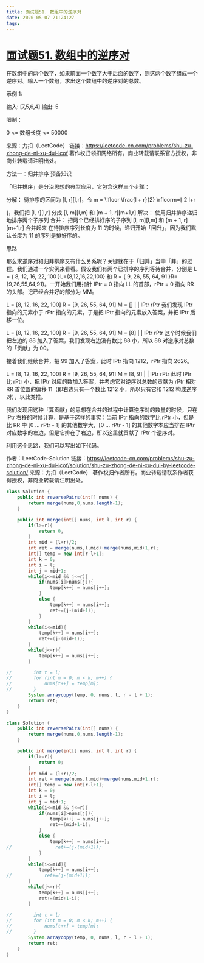 ```yaml
---
title: 面试题51. 数组中的逆序对
date: 2020-05-07 21:24:27
tags:
---
```

# [面试题51. 数组中的逆序对](https://leetcode-cn.com/problems/shu-zu-zhong-de-ni-xu-dui-lcof/)

在数组中的两个数字，如果前面一个数字大于后面的数字，则这两个数字组成一个逆序对。输入一个数组，求出这个数组中的逆序对的总数。

 

示例 1:

输入: [7,5,6,4]
输出: 5


限制：

0 <= 数组长度 <= 50000

来源：力扣（LeetCode）
链接：https://leetcode-cn.com/problems/shu-zu-zhong-de-ni-xu-dui-lcof
著作权归领扣网络所有。商业转载请联系官方授权，非商业转载请注明出处。



方法一：归并排序
预备知识

「归并排序」是分治思想的典型应用，它包含这样三个步骤：

分解： 待排序的区间为 [l, r][l,r]，令 m = \lfloor \frac{l + r}{2} \rfloorm=⌊ 
2
l+r
	
 ⌋，我们把 [l, r][l,r] 分成 [l, m][l,m] 和 [m + 1, r][m+1,r]
解决： 使用归并排序递归地排序两个子序列
合并： 把两个已经排好序的子序列 [l, m][l,m] 和 [m + 1, r][m+1,r] 合并起来
在待排序序列长度为 11 的时候，递归开始「回升」，因为我们默认长度为 11 的序列是排好序的。

思路

那么求逆序对和归并排序又有什么关系呢？关键就在于「归并」当中「并」的过程。我们通过一个实例来看看。假设我们有两个已排序的序列等待合并，分别是 L = \{ 8, 12, 16, 22, 100 \}L={8,12,16,22,100} 和 R = \{ 9, 26, 55, 64, 91 \}R={9,26,55,64,91}。一开始我们用指针 lPtr = 0 指向 LL 的首部，rPtr = 0 指向 RR 的头部。记已经合并好的部分为 MM。

L = [8, 12, 16, 22, 100]   R = [9, 26, 55, 64, 91]  M = []
     |                          |
   lPtr                       rPtr
我们发现 lPtr 指向的元素小于 rPtr 指向的元素，于是把 lPtr 指向的元素放入答案，并把 lPtr 后移一位。

L = [8, 12, 16, 22, 100]   R = [9, 26, 55, 64, 91]  M = [8]
        |                       |
      lPtr                     rPtr
这个时候我们把左边的 88 加入了答案，我们发现右边没有数比 88 小，所以 88 对逆序对总数的「贡献」为 00。

接着我们继续合并，把 99 加入了答案，此时 lPtr 指向 1212，rPtr 指向 2626。

L = [8, 12, 16, 22, 100]   R = [9, 26, 55, 64, 91]  M = [8, 9]
        |                          |
       lPtr                       rPtr
此时 lPtr 比 rPtr 小，把 lPtr 对应的数加入答案，并考虑它对逆序对总数的贡献为 rPtr 相对 RR 首位置的偏移 11（即右边只有一个数比 1212 小，所以只有它和 1212 构成逆序对），以此类推。

我们发现用这种「算贡献」的思想在合并的过程中计算逆序对的数量的时候，只在 lPtr 右移的时候计算，是基于这样的事实：当前 lPtr 指向的数字比 rPtr 小，但是比 RR 中 [0 ... rPtr - 1] 的其他数字大，[0 ... rPtr - 1] 的其他数字本应当排在 lPtr 对应数字的左边，但是它排在了右边，所以这里就贡献了 rPtr 个逆序对。

利用这个思路，我们可以写出如下代码。

作者：LeetCode-Solution
链接：https://leetcode-cn.com/problems/shu-zu-zhong-de-ni-xu-dui-lcof/solution/shu-zu-zhong-de-ni-xu-dui-by-leetcode-solution/
来源：力扣（LeetCode）
著作权归作者所有。商业转载请联系作者获得授权，非商业转载请注明出处。

```java
class Solution {
    public int reversePairs(int[] nums) {
        return merge(nums,0,nums.length-1);
    }

    public int merge(int[] nums, int l, int r) {
        if(l>=r){
            return 0;
        }
        int mid = (l+r)/2;
        int ret = merge(nums,l,mid)+merge(nums,mid+1,r);
        int[] temp = new int[r-l+1];
        int k = 0;
        int i = l;
        int j = mid+1;
        while(i<=mid && j<=r){
            if(nums[i]>nums[j]){
                temp[k++] = nums[j++];
            }
            else {
                temp[k++] = nums[i++];
                ret+=(j-(mid+1));
            }
        }
        while(i<=mid){
            temp[k++] = nums[i++];
            ret+=(j-(mid+1));
        }
        while(j<=r){
            temp[k++] = nums[j++];
        }

//        int t = l;
//        for (int m = 0; m < k; m++) {
//            nums[t++] = temp[m];
//        }
        System.arraycopy(temp, 0, nums, l, r - l + 1);
        return ret;
    }
}
```

```java
class Solution {
    public int reversePairs(int[] nums) {
        return merge(nums,0,nums.length-1);
    }

    public int merge(int[] nums, int l, int r) {
        if(l>=r){
            return 0;
        }
        int mid = (l+r)/2;
        int ret = merge(nums,l,mid)+merge(nums,mid+1,r);
        int[] temp = new int[r-l+1];
        int k = 0;
        int i = l;
        int j = mid+1;
        while(i<=mid && j<=r){
            if(nums[i]>nums[j]){
                temp[k++] = nums[j++];
                ret+=(mid+1-i);
            }
            else {
                temp[k++] = nums[i++];
//                ret+=(j-(mid+1));
            }
        }
        while(i<=mid){
            temp[k++] = nums[i++];
//            ret+=(j-(mid+1));
        }
        while(j<=r){
            temp[k++] = nums[j++];
            ret+=(mid+1-i);
        }

//        int t = l;
//        for (int m = 0; m < k; m++) {
//            nums[t++] = temp[m];
//        }
        System.arraycopy(temp, 0, nums, l, r - l + 1);
        return ret;
    }
}
```

